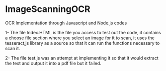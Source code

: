 # ImageScanningOCR
OCR Implementation through Javascript and Node.js codes

1- The file Index.HTML is the file you access to test out the code, it contains a choose file section where you select an image for it to scan, it uses the tesseract,js library as a source so that it can run the functions necessary to scan it.

2- The file test.js was an attempt at implementing it so that it would extract the text and output it into a pdf file but it failed.
